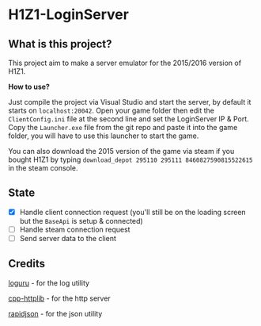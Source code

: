 # H1Z1-LoginServer

## What is this project?

This project aim to make a server emulator for the 2015/2016 version of H1Z1.

**How to use?**

Just compile the project via Visual Studio and start the server, by default it starts on `localhost:20042`.
Open your game folder then edit the `ClientConfig.ini` file at the second line and set the LoginServer IP & Port.
Copy the `Launcher.exe` file from the git repo and paste it into the game folder, you will have to use this launcher to start the game.

You can also download the 2015 version of the game via steam if you bought H1Z1 by typing `download_depot 295110 295111 8460827590815522615` in the steam console.

## State

- [x] Handle client connection request (you'll still be on the loading screen but the `BaseApi` is setup & connected)
- [ ] Handle steam connection request 
- [ ] Send server data to the client

## Credits

[loguru](https://github.com/emilk/loguru) - for the log utility

[cpp-httplib](https://github.com/ChriisH/cpp-httplib) - for the http server

[rapidjson](https://github.com/) - for the json utility
